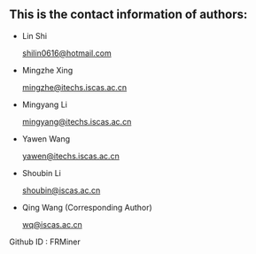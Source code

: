 ## This is the contact information of authors:
- Lin Shi 

    shilin0616@hotmail.com

- Mingzhe Xing 

    mingzhe@itechs.iscas.ac.cn

- Mingyang Li 

    mingyang@itechs.iscas.ac.cn

- Yawen Wang 

    yawen@itechs.iscas.ac.cn

- Shoubin Li 

    shoubin@iscas.ac.cn

- Qing Wang (Corresponding Author)
       
    wq@iscas.ac.cn
    
    
    
Github ID : FRMiner